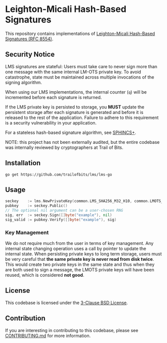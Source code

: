 # Leighton-Micali Hash-Based Signatures

This repository contains implementations of [Leighton-Micali Hash-Based
Signatures (RFC 8554)](https://datatracker.ietf.org/doc/html/rfc8554).

## Security Notice

LMS signatures are stateful: Users must take care to never sign more than one
message with the same internal LM-OTS private key. To avoid catastrophe, state
must be maintained across multiple invocations of the signing algorithm.

When using our LMS implementations, the internal counter (`q`) will be
incremented before each signature is returned.

If the LMS private key is persisted to storage, you **MUST** update the
persistent storage after each signature is generated and before it is released
to the rest of the application. Failure to adhere to this requirement is a
security vulnerability in your application.

For a stateless hash-based signature algorithm, see
[SPHINCS+](https://sphincs.org).

NOTE: this project has not been externally audited, but the entire codebase 
was internally reviewed by cryptographers at Trail of Bits.

## Installation

```
go get https://github.com/trailofbits/lms/lms-go
```

## Usage

```go
seckey    := lms.NewPrivateKey(common.LMS_SHA256_M32_H10, common.LMOTS_SHA256_N32_W4, /* some 16 byte id */)
pubkey    := seckey.Public()
// The optional nil argument can be a user-chosen RNG
sig, err  := seckey.Sign([]byte("example"), nil)
sig_valid := pubkey.Verify([]byte("example"), sig)
```

### Key Management

We do not require much from the user in terms of key management. Any internal
state changing operation uses a call by pointer to update the internal state.
When persisting private keys to long term storage, users must be very careful
that **the same private key is never read from disk twice**. This would create
two private keys in the same state and thus when they are both used to sign a
message, the LMOTS private keys will have been reused, which is considered **not
good**.

## License

This codebase is licensed under the [3-Clause BSD License](https://opensource.org/license/bsd-3-clause/).

## Contribution

If you are interesting in contributing to this codebase, please see [CONTRIBUTING.md](/CONTRIBUTING.md) for more information.